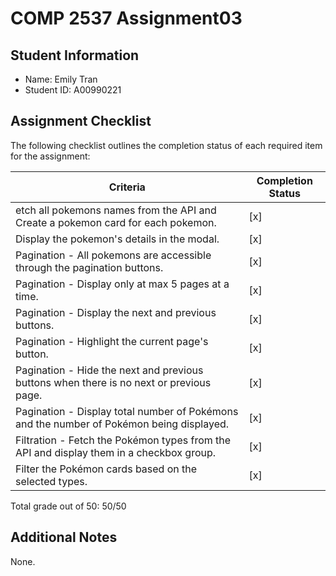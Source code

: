 # COMP 2537 Assignment03

## Student Information

- Name: Emily Tran
- Student ID: A00990221

## Assignment Checklist

The following checklist outlines the completion status of each required item for the assignment:

Criteria | Completion Status
--- | ---
etch all pokemons names from the API and Create a pokemon card for each pokemon. | [x]
Display the pokemon's details in the modal. | [x]
Pagination - All pokemons are accessible through the pagination buttons. | [x]
Pagination - Display only at max 5 pages at a time. | [x]
Pagination - Display the next and previous buttons. | [x]
Pagination - Highlight the current page's button. | [x]
Pagination - Hide the next and previous buttons when there is no next or previous page. | [x]
Pagination - Display total number of Pokémons and the number of Pokémon being displayed. | [x]
Filtration - Fetch the Pokémon types from the API and display them in a checkbox group. | [x]
Filter the Pokémon cards based on the selected types. | [x]

Total grade out of 50: 50/50

## Additional Notes

None.